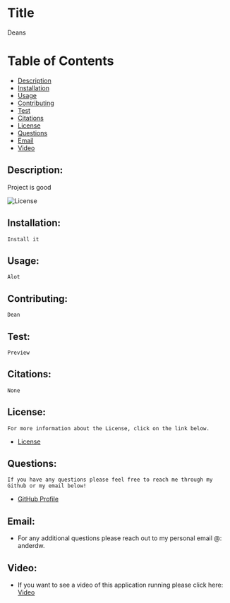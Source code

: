 

# Title
 Deans

# Table of Contents
- [Description](#description)
- [Installation](#installation)
- [Usage](#usage) 
- [Contributing](#contributing)
- [Test](#test)
- [Citations](#citations)
- [License](#license) 
- [Questions](#questions)
- [Email](#email)
- [Video](#video)

## Description:
Project is good

![License](https://img.shields.io/badge/License--blue.svg "License Badge")
   
## Installation:
    Install it
## Usage:
    Alot
## Contributing:
    Dean
## Test:
    Preview
## Citations:
    None
## License:
    For more information about the License, click on the link below.
    
- [License](https://opensource.org/licenses/)
## Questions:
    If you have any questions please feel free to reach me through my Github or my email below!
- [GitHub Profile](https://github.com/anderdw)

## Email:
- For any additional questions please reach out to my personal email @: anderdw.

## Video:
- If you want to see a video of this application running please click here:
[Video](https://youtu.be/LQdI3Ek4oI4)
